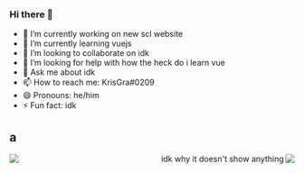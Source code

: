 ### Hi there 👋
- 🔭 I’m currently working on new scl website
- 🌱 I’m currently learning vuejs
- 👯 I’m looking to collaborate on idk
- 🤔 I’m looking for help with how the heck do i learn vue
- 💬 Ask me about idk
- 📫 How to reach me: 
    KrisGra#0209
- 😄 Pronouns: he/him
- ⚡ Fun fact: idk

## a
<!--
**krisgrant/krisgrant** is a ✨ _special_ ✨ repository because its `README.md` (this file) appears on your GitHub profile.

Here are some ideas to get you started:

- 🔭 I’m currently working on ...
- 🌱 I’m currently learning ...
- 👯 I’m looking to collaborate on ...
- 🤔 I’m looking for help with ...
- 💬 Ask me about ...
- 📫 How to reach me: ...
- 😄 Pronouns: ...
- ⚡ Fun fact: ...
![KrisGra's GitHub stats](https://github-readme-stats.vercel.app/api?username=krisgrant&theme=vue-dark)
![Top Langs](https://github-readme-stats.vercel.app/api/top-langs/?username=krisgrant&theme=vue-dark)
-->

<p><img align="left" src="https://github-readme-stats.vercel.app/api?username=krisgrant&theme=vue-dark&show_icons=true&count_private=true" /></p>
<img align="right" src="https://github-readme-stats.vercel.app/api/top-langs/?username=krisgrant&theme=vue-dark&count_private=true" />
<p align="right">idk why it doesn't show anything</p>

